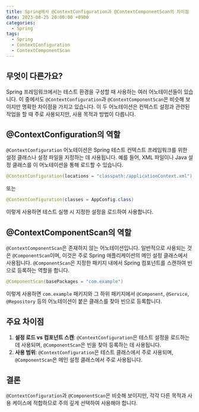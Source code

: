 ```yaml
---
title: Spring에서 @ContextConfiguration과 @ContextComponentScan의 차이점
date: 2023-08-25 20:00:00 +0900
categories:
  - Spring
tags:
  - Spring
  - ContextConfiguration
  - ContextComponentScan
---
```

## 무엇이 다른가요?

Spring 프레임워크에서는 테스트 환경을 구성할 때 사용하는 여러 어노테이션들이 있습니다. 이 중에서도 `@ContextConfiguration`과 `@ContextComponentScan`은 비슷해 보이지만 명확한 차이점을 가지고 있습니다. 이 두 어노테이션은 컨텍스트 설정과 관련된 작업을 할 때 주로 사용되지만, 사용 목적과 방법이 다릅니다.

## @ContextConfiguration의 역할

`@ContextConfiguration` 어노테이션은 Spring 테스트 컨텍스트 프레임워크를 위한 설정 클래스나 설정 파일을 지정하는 데 사용됩니다. 예를 들어, XML 파일이나 Java 설정 클래스를 이 어노테이션을 통해 로드할 수 있습니다.

```java
@ContextConfiguration(locations = "classpath:/applicationContext.xml")
```
또는

```java
@ContextConfiguration(classes = AppConfig.class)
```

이렇게 사용하면 테스트 실행 시 지정한 설정을 로드하여 사용합니다.

## @ContextComponentScan의 역할

`@ContextComponentScan`은 존재하지 않는 어노테이션입니다. 일반적으로 사용되는 것은 `@ComponentScan`이며, 이것은 주로 Spring 애플리케이션의 메인 설정 클래스에서 사용됩니다. `@ComponentScan`은 지정한 패키지 내에서 Spring 컴포넌트를 스캔하여 빈으로 등록하는 역할을 합니다.

```java
@ComponentScan(basePackages = "com.example")
```

이렇게 사용하면 `com.example` 패키지와 그 하위 패키지에서 `@Component`, `@Service`, `@Repository` 등의 어노테이션이 붙은 클래스를 찾아 빈으로 등록합니다.

## 주요 차이점

1. **설정 로드 vs 컴포넌트 스캔**: `@ContextConfiguration`은 테스트 설정을 로드하는 데 사용되며, `@ComponentScan`은 빈을 찾아 등록하는 데 사용됩니다.
2. **사용 범위**: `@ContextConfiguration`은 테스트 클래스에서 주로 사용되며, `@ComponentScan`은 메인 설정 클래스에서 주로 사용됩니다.

## 결론

`@ContextConfiguration`과 `@ComponentScan`은 비슷해 보이지만, 각각 다른 목적과 사용 케이스에 적합하므로 주의 깊게 선택하여 사용해야 합니다.